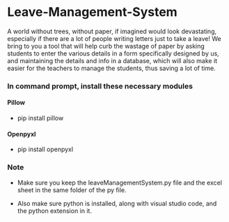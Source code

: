 # Leave-Management-System

<p> A world without trees, without paper, if imagined would
look devastating, especially if there are a lot of people
writing letters just to take a leave! We bring to you a tool
that will help curb the wastage of paper by asking students
to enter the various details in a form specifically designed
by us, and maintaining the details and info in a database,
which will also make it easier for the teachers to manage
the students, thus saving a lot of time. </p>

<h3> In command prompt, install these necessary modules </h3>
<h4> Pillow </h4>

  - pip install pillow

<h4> Openpyxl </h4> 

  - pip install openpyxl 
  
 <h3> Note </h3>
 
  - Make sure you keep the leaveManagementSystem.py file and the excel sheet in the same folder of the py file.
 
  - Also make sure python is installed, along with visual studio code, and the python extension in it. 
